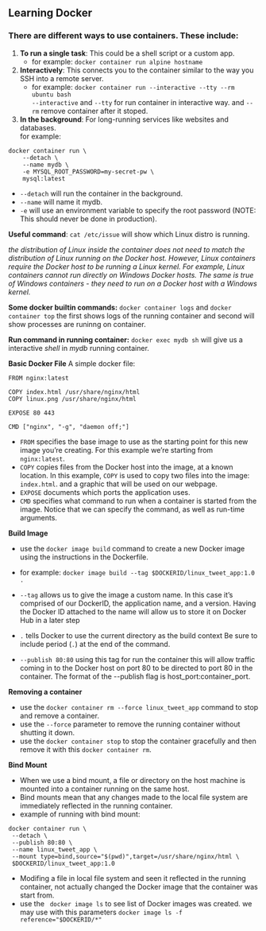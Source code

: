 ## Learning Docker

### There are different ways to use containers. These include:

1. **To run a single task**: This could be a shell script or a custom app.<br>
	- for example: `docker container run alpine hostname`
2. **Interactively**: This connects you to the container similar to the way you SSH into a remote server.<br>
	- for example: `docker container run --interactive --tty --rm ubuntu bash`<br>
		`--interactive` and `--tty` for run container in interactive way. and `--rm` remove container after it stoped.
3. **In the background**: For long-running services like websites and databases. <br>
for example: 

```
docker container run \
	--detach \
	--name mydb \
	-e MYSQL_ROOT_PASSWORD=my-secret-pw \
	mysql:latest
```

- `--detach` will run the container in the background.
- `--name` will name it mydb.
- `-e` will use an environment variable to specify the root password (NOTE: This should never be done in production).

**Useful command**: `cat /etc/issue` will show which Linux distro is running.

*the distribution of Linux inside the container does not need to match the distribution of Linux running on the Docker host.
However, Linux containers require the Docker host to be running a Linux kernel. For example, Linux containers cannot run directly on Windows Docker hosts. The same is true of Windows containers - they need to run on a Docker host with a Windows kernel.*

**Some docker builtin commands:** `docker container logs` and `docker container top` the first shows logs of the running container and second will show processes are runinng on container.

**Run command in running container:** `docker exec mydb sh` will give us a interactive *shell* in *mydb* running container.

**Basic Docker File**
A simple docker file: 

```
FROM nginx:latest

COPY index.html /usr/share/nginx/html
COPY linux.png /usr/share/nginx/html

EXPOSE 80 443     

CMD ["nginx", "-g", "daemon off;"]
```

- `FROM` specifies the base image to use as the starting point for this new image you’re creating. For this example we’re starting from `nginx:latest`.
- `COPY` copies files from the Docker host into the image, at a known location. In this example, `COPY` is used to copy two files into the image: `index.html`. and a graphic that will be used on our webpage.
- `EXPOSE` documents which ports the application uses.
- `CMD` specifies what command to run when a container is started from the image. Notice that we can specify the command, as well as run-time arguments.

**Build Image**
- use the `docker image build`  command to create a new Docker image using the instructions in the Dockerfile.
- for example: `docker image build --tag $DOCKERID/linux_tweet_app:1.0 .`

- `--tag` allows us to give the image a custom name. In this case it’s comprised of our DockerID, the application name, and a version. Having the Docker ID attached to the name will allow us to store it on Docker Hub in a later step
- `.` tells Docker to use the current directory as the build context
Be sure to include period (`.`) at the end of the command.
- `--publish 80:80` using this tag for run the container this will allow traffic coming in to the Docker host on port 80 to be directed to port 80 in the container. The format of the --publish flag is host_port:container_port.

**Removing a container**
- use the `docker container rm --force linux_tweet_app` command to stop and remove a container.
- use the `--force` parameter to remove the running container without shutting it down.
- use the `docker container stop` to stop the container gracefully and then remove it with this `docker container rm`.

**Bind Mount**
- When we use a bind mount, a file or directory on the host machine is mounted into a container running on the same host.
- Bind mounts mean that any changes made to the local file system are immediately reflected in the running container.
- example of running with bind mount:

```
docker container run \
 --detach \
 --publish 80:80 \
 --name linux_tweet_app \
 --mount type=bind,source="$(pwd)",target=/usr/share/nginx/html \
 $DOCKERID/linux_tweet_app:1.0
```
- Modifing a file in local file system and seen it reflected in the running container, not actually changed the Docker image that the container was start from.
- use the ` docker image ls` to see list of Docker images was created. we may use with this parameters `docker image ls -f reference="$DOCKERID/*"`
